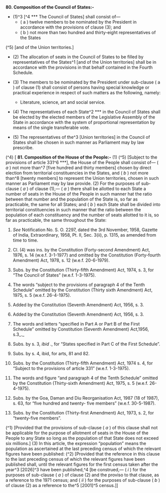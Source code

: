 **80. Composition of the Council of States:-** 
- (1)^3 [^4 *** The Council of States] shall consist of—
	- ( a ) twelve members to be nominated by the President in accordance with the provisions of clause (3); and 
	- ( b ) not more than two hundred and thirty-eight representatives of the States

(^5) [and of the Union territories.]




- (2) The allocation of seats in the Council of States to be filled by representatives of the States^1 [and of the Union territories] shall be in accordance with the provisions in that behalf contained in the Fourth Schedule.

- (3) The members to be nominated by the President under sub-clause ( a ) of clause (1) shall consist of persons having special knowledge or practical experience in respect of such matters as the following, namely: 
	- Literature, science, art and social service.
- (4) The representatives of each State^2 *** in the Council of States shall be elected by the elected members of the Legislative Assembly of the State in accordance with the system of proportional representation by means of the single transferable vote.

- (5) The representatives of the^3 [Union territories] in the Council of States shall be chosen in such manner as Parliament may by law prescribe.

(^4) [ **81. Composition of the House of the People:-** (1) (^5) [Subject to the provisions of article 331^6 ***], the House of the People shall consist of— ( _a_ ) not more than^7 [five hundred and thirty members] chosen by direct election from territorial constituencies in the States, and ( _b_ ) not more than^8 [twenty members] to represent the Union territories, chosen in such manner as Parliament may by law provide. (2) For the purposes of sub-clause ( _a_ ) of clause (1),— ( _a_ ) there shall be allotted to each State a number of seats in the House of the People in such manner hat the ratio between that number and the population of the State is, so far as practicable, the same for all States; and ( _b_ ) each State shall be divided into territorial constituencies in such manner that the ratio between the population of each constituency and the number of seats allotted to it is, so far as practicable, the same throughout the State:

1. _See_ Notification No. S. O. 2297, dated the 3rd November, 1958, Gazette of India, Extraordinary, 1958, Pt. II, Sec. 3(ii), p. 1315, as amended from time to time.

2. Cl. (4) was ins. by the Constitution (Forty-second Amendment) Act, 1976, s. 14 (w.e.f. 3-1-1977) and omitted by the Constitution (Forty-fourth Amendment) Act, 1978, s. 12 (w.e.f. 20-6-1979).

3. Subs. by the Constitution (Thirty-fifth Amendment) Act, 1974, s. 3, for “The Council of States” (w.e.f. 1-3-1975).

4. The words “subject to the provisions of paragraph 4 of the Tenth Schedule” omitted by the Constitution (Thirty sixth Amendment) Act, 1975, s. 5 (w.e.f. 26-4-1975).

5. Added by the Constitution (Seventh Amendment) Act, 1956, s. 3.

1. Added by the Constitution (Seventh Amendment) Act, 1956, s. 3.

2. The words and letters “specified in Part A or Part B of the First Schedule” omitted by Constitution (Seventh Amendment) Act,1956, s.3_._

3. Subs. by s. 3, _ibid_ ., for “States specified in Part C of the First Schedule”.

4. Subs. by s. 4, ibid, for arts, 81 and 82.

5. Subs. by the Constitution (Thirty-fifth Amendment) Act, 1974 s. 4, for “Subject to the provisions of article 331” (w.e.f. 1-3-1975).

6. The words and figure “and paragraph 4 of the Tenth Schedule” omitted by the Constitution (Thirty-sixth Amendment) Act, 1975, s. 5 (w.e.f. 26-4-1975).

7. Subs. by the Goa, Daman and Diu Reorganisation Act, 1987 (18 of 1987), s. 63, for “five hundred and twenty- five members” (w.e.f. 30-5-1987).

8. Subs. by the Constitution (Thirty-first Amendment) Act, 1973, s. 2, for “twenty-five members”.


(^1) [Provided that the provisions of sub-clause ( _a_ ) of this clause shall not be applicable for the purpose of allotment of seats in the House of the People to any State so long as the population of that State does not exceed six millions.] (3) In this article, the expression “population” means the population as ascertained at the last preceding census of which the relevant figures have been published: (^2) [Provided that the reference in this clause to the last preceding census of which the relevant figures have been published shall, until the relevant figures for the first census taken after the year^3 [2026]^3 have been published,^4 [be construed,— ( _i_ ) for the purposes of sub-clause ( _a_ ) of clause (2) and the proviso to that clause, as a reference to the 1971 census; and ( _ii_ ) for the purposes of sub-clause ( _b_ ) of clause (2) as a reference to the^5 [2001]^5 census.]]
